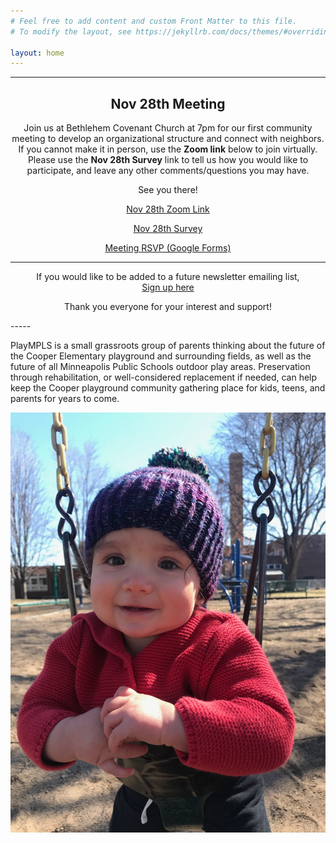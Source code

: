 ```yaml
---
# Feel free to add content and custom Front Matter to this file.
# To modify the layout, see https://jekyllrb.com/docs/themes/#overriding-theme-defaults

layout: home
---
```


<!-- markdownlint-disable first-line-h1 -->

-----
<div style='text-align:center'>
<h2>Nov 28th Meeting</h2>
Join us at Bethlehem Covenant Church at 7pm for our first community meeting to develop an organizational structure and connect with neighbors.  If you cannot make it in person, use the <strong>Zoom link</strong> below to join virtually.  Please use the <strong>Nov 28th Survey</strong> link to tell us how you would like to participate, and leave any other comments/questions you may have.  

See you there!

<a class='cta' href='https://us02web.zoom.us/j/86708032165?pwd=WXdsbDdNclBjeit2NU5QRXB2Q2hLUT09' target="_blank" rel="noopener noreferrer">Nov 28th Zoom Link</a>

<a class='cta' href='https://docs.google.com/forms/d/e/1FAIpQLScLmhXNIg_hJZWXdXx5XVr6FZKLseZBmREgw5_3mbMRJCx0Dg/viewform' target="_blank" rel="noopener noreferrer">Nov 28th Survey</a>

<a class='cta' href='https://forms.gle/8gTiYd5SKM1xhhom8' target="_blank" rel="noopener noreferrer">Meeting RSVP (Google Forms)</a>


<hr>

If you would like to be added to a future newsletter emailing list,<br>
<a class='cta' href='https://forms.gle/33KzCGPRNo5in65L7' target="_blank" rel="noopener noreferrer">Sign up here</a>

Thank you everyone for your interest and support!

</div>
-----

PlayMPLS is a small grassroots group of parents thinking about the future of the Cooper Elementary playground and surrounding fields, as well as the future of all Minneapolis Public Schools outdoor play areas.  Preservation through rehabilitation, or well-considered replacement if needed, can help keep the Cooper playground community gathering place for kids, teens, and parents for years to come.

![Cutest kid in a swing, smiling.](./assets/images/swing.webp)